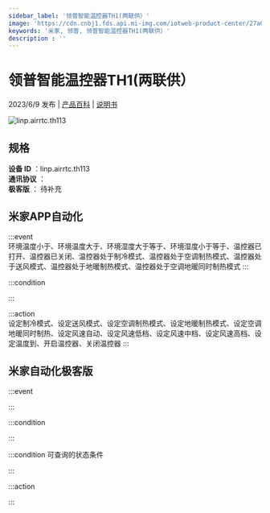 ```yaml
---
sidebar_label: '领普智能温控器TH1(两联供）'
image: 'https://cdn.cnbj1.fds.api.mi-img.com/iotweb-product-center/27a08e4c86da52bcd61811cecbc4fac2_1667267870281.png?GalaxyAccessKeyId=AKVGLQWBOVIRQ3XLEW&Expires=9223372036854775807&Signature=Q0OYH0dQe+ok/pwFc8yuEMAV/G4='
keywords: '米家, 领普, 领普智能温控器TH1(两联供）'
description : ''
---
```

# 领普智能温控器TH1(两联供）

2023/6/9 发布 | [产品百科](https://home.mi.com/webapp/content/baike/product/index.html?model=linp.airrtc.th113/) | [说明书](https://home.mi.com/views/introduction.html?model=linp.airrtc.th113&region=cn)

![linp.airrtc.th113](https://cdn.cnbj1.fds.api.mi-img.com/iotweb-product-center/27a08e4c86da52bcd61811cecbc4fac2_1667267870281.png?GalaxyAccessKeyId=AKVGLQWBOVIRQ3XLEW&Expires=9223372036854775807&Signature=Q0OYH0dQe+ok/pwFc8yuEMAV/G4=)

## 规格  
> 
**设备 ID** ：linp.airrtc.th113  
**通讯协议** ：  
**极客版**  ： 待补充 


## 米家APP自动化  

:::event  
环境温度小于、环境温度大于、环境湿度大于等于、环境湿度小于等于、温控器已打开、温控器已关闭、温控器处于制冷模式、温控器处于空调制热模式、温控器处于送风模式、温控器处于地暖制热模式、温控器处于空调地暖同时制热模式
:::

:::condition  

:::

:::action   
设定制冷模式、设定送风模式、设定空调制热模式、设定地暖制热模式、设定空调地暖同时制热、设定风速自动、设定风速低档、设定风速中档、设定风速高档、设定温度到、开启温控器、关闭温控器
:::

## 米家自动化极客版  

:::event  

:::

:::condition  

:::

:::condition 可查询的状态条件  

:::

:::action  

:::

        
